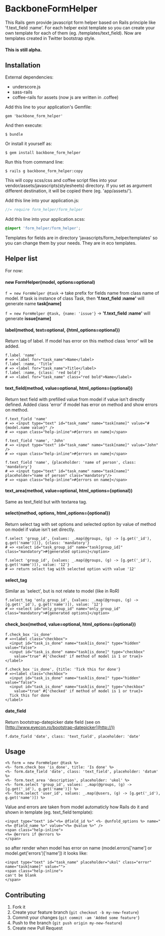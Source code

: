 # BackboneFormHelper

This Rails gem provide javascript form helper based on Rails principle like 'f.text_field
:name'. For each helper exist template so you can create your own
template for each of them (eg. /templates/text_field). Now are templates
created in Twitter bootstrap style.

#### This is still alpha.


## Installation

External dependencies:

* underscore.js
* sass-rails
* coffee-rails for assets (now js are written in .coffee)

Add this line to your application's Gemfile:

    gem 'backbone_form_helper'

And then execute:

    $ bundle

Or install it yourself as:

    $ gem install backbone_form_helper

Run this from command line:
  
    $ rails g backbone_form_helper:copy

This will copy scss/css and coffee script files into your
vendor/assets/javascripts(stylesheets) directory. If you set as argument
different destination, it will be copied there (eg. 'app/assets/').

Add this line into your application.js:

```js
//= require form_helper/form_helper
```

Add this line into your application.scss:

```scss
@import 'form_helper/form_helper';
```

Templates for fields are in directory 'javascripts/form_helper/templates' so you can change them by your needs. They are in eco templates.

## Helper list
For now:

#### new FormHelper(model, options=optional)  
`f = new FormHelper @task` -> take prefix for fields name from class name of model. If task is instance of class Task, then **'f.text_field :name'** will generate name **task[name]**

`f = new FormHelper @task, {name: 'issue'}` -> **'f.text_field :name'** will generate **issue[name]**
#### label(method, text=optional, {html_options=optional})
Return tag of label. If model has error on this method class 'error' will be added.

```
f.label 'name'
# => <label for="task_name">Name</label>
f.label :name, 'Title'
# => <label for="task_name">Title</label>
f.label :name, {class: 'red bold'}
# => <label for="task_name" class="red bold">Name</label>

```
#### text_field(method, value=optional, html_options={optional})
Return text field with prefilled value from model if value isn't directly defined. Added class 'error' if model has error on method and show errors on method.

```
f.text_field 'name'
# => <input type="text" id="task_name" name="task[name]" value="#{model.name value}" />
# => <span class="help-inline">#{errors on name}</span>

f.text_field 'name', 'John'
# => <input type="text" id="task_name" name="task[name]" value="John" />
# => <span class="help-inline">#{errors on name}</span>

f.text_field 'name', {placeholder: 'name of person', class: 'mandatory'}
# => <input type="text" id="task_name" name="task[name]" placeholder="name of person" class="mandatory"/>
# => <span class="help-inline">#{errors on name}</span>
```
#### text_area(method, value=optional, html_options={optional})

Same as text_field but with textarea tag.
#### select(method, options, html_options={optional})
Return select tag with set options and selected option by value of method on model if value isn't set directly.

```
f.select 'group_id', {values: _.map(@groups, (g) -> [g.get('_id'), g.get('name')])}, {class: 'mandatory'}
# => <select id="task_group_id" name="task[group_id]" class="mandatory">#{generated options}</option>

f.select 'group_id', {values: _.map(@groups, (g) -> [g.get('_id'), g.get('name')]), value: '12'}
# => return select tag with selected option with value '12'
```
#### select_tag
Similar as 'select', but is not relate to model (like in RoR)

```
f.select_tag 'only_group_id', {values: _.map(@groups, (g) -> [g.get('_id'), g.get('name')]), value: '12'}
# => <select id="only_group_id" name="only_group_id" class="mandatory">#{generated options}</option>
```
#### check_box(method, value=optional, html_options={optional})

```
f.check_box 'is_done'
# =><label class="checkbox">
  <input id="task_is_done" name="task[is_done]" type="hidden" value="false">
  <input id="task_is_done" name="task[is_done]" type="checkbox"
    value="true" #{'checked' if method of model is 1 or true}>
</label>

f.check_box 'is_done', {title: 'Tick this for done'}
# =><label class="checkbox">
  <input id="task_is_done" name="task[is_done]" type="hidden" value="false">
  <input id="task_is_done" name="task[is_done]" type="checkbox"
    value="true" #{'checked' if method of model is 1 or true}>
  Tick this for done
</label>
```
#### date_field
Return bootstrap-datepicker date field (see on [http://www.eyecon.ro/bootstrap-datepicker](http://))

```
f.date_field 'date', class: 'text_field', placeholder: 'date'
```

## Usage

    <% form = new FormHelper @task %>
    <%- form.check_box 'is_done', title: 'Is done' %>
    <%- form.date_field 'date', class: 'text_field', placeholder: 'datum' %>
    <%- form.text_area 'description', placeholder: 'ukol' %>
    <%- form.select 'group_id', values: _.map(@groups, (g) -> [g.get('_id'), g.get('name')]) %>
    <%- form.select 'user_id', values: _.map(@users, (g) -> [g.get('_id'), g.get('name')]) %>
        

Value and errors are taken from model automaticly how Rails do it and shown in template (eg. text_field template):

    <input type="text" id="<%= @field_id %>" <%- @unfold_options %> name="<%= @field_name %>" value="<%= @value %>" />
    <span class="help-inline">
    <%= @errors if @errors %>
    </span>

so after render when model has error on name (model.errors['name'] or model.get('errors')['name']) it looks like:

    <input type="text" id="task_name" placeholder="ukol" class="error" name="task[name]" value="">
    <span class="help-inline">
    can't be blank
    </span>

## Contributing

1. Fork it
2. Create your feature branch (`git checkout -b my-new-feature`)
3. Commit your changes (`git commit -am 'Added some feature'`)
4. Push to the branch (`git push origin my-new-feature`)
5. Create new Pull Request

